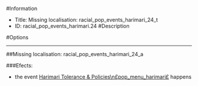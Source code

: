 #Information
 - Title: Missing localisation: racial_pop_events_harimari_24_t
 - ID: racial_pop_events_harimari.24
#Description

#Options

___
##Missing localisation: racial_pop_events_harimari_24_a

###Efects:<ul><li>the event [Harimari Tolerance & Policies\n£pop_menu_harimari£](../events/harimari_tolerance_policies_npspop_menu_harimarips.md) happens</li></ul>
